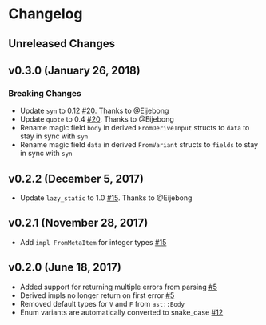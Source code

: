 # Changelog

## Unreleased Changes

## v0.3.0 (January 26, 2018)

### Breaking Changes
- Update `syn` to 0.12 [#20](https://github.com/TedDriggs/darling/pull/20). Thanks to @Eijebong
- Update `quote` to 0.4 [#20](https://github.com/TedDriggs/darling/pull/20). Thanks to @Eijebong
- Rename magic field `body` in derived `FromDeriveInput` structs to `data` to stay in sync with `syn`
- Rename magic field `data` in derived `FromVariant` structs to `fields` to stay in sync with `syn`

## v0.2.2 (December 5, 2017)

- Update `lazy_static` to 1.0 [#15](https://github.com/TedDriggs/darling/pull/16). Thanks to @Eijebong

## v0.2.1 (November 28, 2017)

- Add `impl FromMetaItem` for integer types [#15](https://github.com/TedDriggs/darling/pull/15)

## v0.2.0 (June 18, 2017)

- Added support for returning multiple errors from parsing [#5](https://github.com/TedDriggs/darling/pull/5)
- Derived impls no longer return on first error [#5](https://github.com/TedDriggs/darling/pull/5)
- Removed default types for `V` and `F` from `ast::Body`
- Enum variants are automatically converted to snake_case [#12](https://github.com/TedDriggs/darling/pull/12)